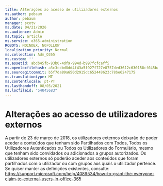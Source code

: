 ```yaml
---
title: Alterações ao acesso de utilizadores externos
ms.author: pebaum
author: pebaum
manager: scotv
ms.date: 04/21/2020
ms.audience: Admin
ms.topic: article
ms.service: o365-administration
ROBOTS: NOINDEX, NOFOLLOW
localization_priority: Normal
ms.collection: Adm_O365
ms.custom: ''
ms.assetid: abdb45fb-93b0-4df9-994d-b997fcfcaff5
ms.openlocfilehash: a3c3ccbd8dd4f43a5f927f727e8757ded3612c630158cf045b4e6c0f93bb75ad
ms.sourcegitcommit: b5f7da89a650d2915dc652449623c78be6247175
ms.translationtype: MT
ms.contentlocale: pt-PT
ms.lasthandoff: 08/05/2021
ms.locfileid: "54045683"
---
```

# <a name="changes-to-external-user-access"></a>Alterações ao acesso de utilizadores externos

A partir de 23 de março de 2018, os utilizadores externos deixarão de poder aceder a conteúdos que tenham sido Partilhados com Todos, Todos os Utilizadores Autenticados ou Todos os Utilizadores do Formulário, mesmo que tenham sido convidados ou adicionados a grupos autorizados. Os utilizadores externos só poderão aceder aos conteúdos que foram partilhados com o utilizador ou com grupos aos quais o utilizador pertence. Se quiser manter as definições existentes, consulte: https://support.microsoft.com/help/4089534/how-to-grant-the-everyone-claim-to-external-users-in-office-365
  

